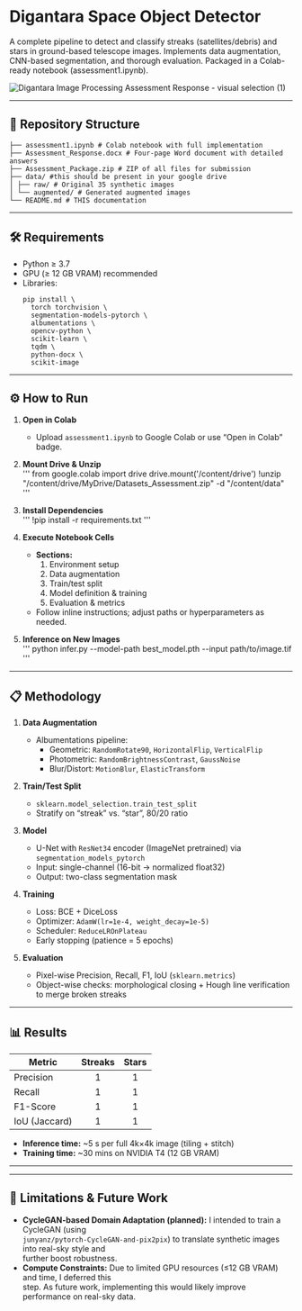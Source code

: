 
# Digantara Space Object Detector

A complete pipeline to detect and classify streaks (satellites/debris) and stars in ground-based telescope images. Implements data augmentation, CNN-based segmentation, and thorough evaluation. Packaged in a Colab-ready notebook (assessment1.ipynb).

![Digantara Image Processing Assessment Response - visual selection (1)](https://github.com/user-attachments/assets/98072067-3e56-4e07-947c-df3e1b7b2a19)



---

## 🚀 Repository Structure

```
├── assessment1.ipynb # Colab notebook with full implementation
├── Assessment_Response.docx # Four-page Word document with detailed answers
├── Assessment_Package.zip # ZIP of all files for submission
├── data/ #this should be present in your google drive
│ ├── raw/ # Original 35 synthetic images
│ └── augmented/ # Generated augmented images
└── README.md # THIS documentation
```

---

## 🛠️ Requirements

- Python ≥ 3.7  
- GPU (≥ 12 GB VRAM) recommended  
- Libraries:  
  ```
  pip install \
    torch torchvision \
    segmentation-models-pytorch \
    albumentations \
    opencv-python \
    scikit-learn \
    tqdm \
    python-docx \
    scikit-image
  ```

---

## ⚙️ How to Run

1. **Open in Colab**  
   - Upload `assessment1.ipynb` to Google Colab or use “Open in Colab” badge.

2. **Mount Drive & Unzip**  
   '''
   from google.colab import drive
   drive.mount('/content/drive')
   !unzip "/content/drive/MyDrive/Datasets_Assessment.zip" -d "/content/data"
   '''

3. **Install Dependencies**  
   '''
   !pip install -r requirements.txt
   '''

4. **Execute Notebook Cells**  
   - **Sections:**  
     1. Environment setup  
     2. Data augmentation  
     3. Train/test split  
     4. Model definition & training  
     5. Evaluation & metrics  
   - Follow inline instructions; adjust paths or hyperparameters as needed.

5. **Inference on New Images**  
   '''
   python infer.py --model-path best_model.pth --input path/to/image.tif
   '''

---

## 📋 Methodology

1. **Data Augmentation**  
   - Albumentations pipeline:  
     - Geometric: `RandomRotate90`, `HorizontalFlip`, `VerticalFlip`  
     - Photometric: `RandomBrightnessContrast`, `GaussNoise`  
     - Blur/Distort: `MotionBlur`, `ElasticTransform`  

2. **Train/Test Split**  
   - `sklearn.model_selection.train_test_split`  
   - Stratify on “streak” vs. “star”, 80/20 ratio  

3. **Model**  
   - U-Net with `ResNet34` encoder (ImageNet pretrained) via `segmentation_models_pytorch`  
   - Input: single-channel (16-bit → normalized float32)  
   - Output: two-class segmentation mask  

4. **Training**  
   - Loss: BCE + DiceLoss  
   - Optimizer: `AdamW(lr=1e-4, weight_decay=1e-5)`  
   - Scheduler: `ReduceLROnPlateau`  
   - Early stopping (patience = 5 epochs)  

5. **Evaluation**  
   - Pixel-wise Precision, Recall, F1, IoU (`sklearn.metrics`)  
   - Object-wise checks: morphological closing + Hough line verification to merge broken streaks  



---

## 📊 Results

| Metric            | Streaks | Stars  |
|-------------------|:-------:|:------:|
| Precision         |     1   |    1   |
| Recall            |     1   |    1   |
| F1-Score          |     1   |    1   |
| IoU (Jaccard)     |     1   |    1   |

- **Inference time:** ~5 s per full 4k×4k image (tiling + stitch)  
- **Training time:** ~30 mins on NVIDIA T4 (12 GB VRAM)  

---

---

## 🚧 Limitations & Future Work

- **CycleGAN-based Domain Adaptation (planned):** I intended to train a CycleGAN (using  
  `junyanz/pytorch-CycleGAN-and-pix2pix`) to translate synthetic images into real-sky style and  
  further boost robustness.  
- **Compute Constraints:** Due to limited GPU resources (≤12 GB VRAM) and time, I deferred this  
  step. As future work, implementing this would likely improve performance on real-sky data.


